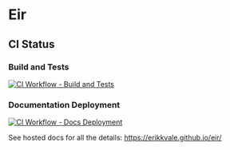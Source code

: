 # Eir

## CI Status

### Build and Tests
[![CI Workflow - Build and Tests](https://github.com/erikkvale/eir/actions/workflows/ci.yml/badge.svg)](https://github.com/erikkvale/eir/actions/workflows/ci.yml)

### Documentation Deployment
[![CI Workflow - Docs Deployment](https://github.com/erikkvale/eir/actions/workflows/ci.yml/badge.svg)](https://github.com/erikkvale/eir/actions/workflows/ci.yml)



See hosted docs for all the details: https://erikkvale.github.io/eir/



